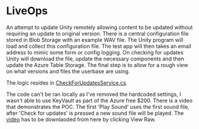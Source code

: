 # LiveOps

An attempt to update Unity remotely allowing content to be updated without requiring an update to original version.  There is a central configuration file stored in Blob Storage with an example WAV file.  The Unity program will load and collect this configuration file.  The test app will then takes an email address to mimic some form or config logging.  On checking for updates Unity will download the file, update the necessary components and then update the Azure Table Storage.  The final step is to allow for a rough view on what versions and files the userbase are using.

The logic resides in [CheckForUpdatesService.cs](https://github.com/sihoulton/LiveOpsTest/blob/master/Assets/CheckForUpdatesService.cs).

The code can't be ran locally as I've removed the hardcoded settings, I wasn't able to use KeyVault as part of the Azure free $200.  There is a video that demonstrates the POC.  The first 'Play Sound' uses the first sound file, after 'Check for updates' is pressed a new sound file will be played.  The [video](https://github.com/sihoulton/LiveOpsTest/blob/master/Demo.mp4) has to be downlaoded from here by clicking View Raw.
